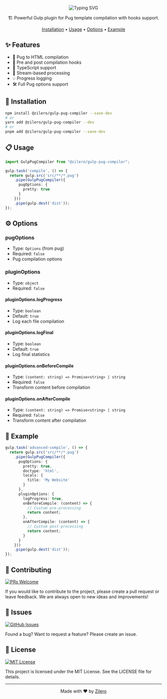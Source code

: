<div align="center">

<img src="https://readme-typing-svg.demolab.com?font=Montserrat&weight=700&size=35&duration=3000&pause=1000&color=CF4647&background=45FF0000&center=true&vCenter=true&width=600&height=70&lines=Gulp+Pug+Compiler;Fast+%26+Flexible;Smart+Pug+Compilation" alt="Typing SVG" />

🏗️ Powerful Gulp plugin for Pug template compilation with hooks support.

[Installation](#-installation) •
[Usage](#-usage) •
[Options](#-options) •
[Example](#-example)

</div>

## ✨ Features

- 📄 Pug to HTML compilation
- 🔄 Pre and post compilation hooks
- 📝 TypeScript support
- 🚀 Stream-based processing
- 💡 Progress logging
- 🛠️ Full Pug options support

## 🚀 Installation

```bash
npm install @zilero/gulp-pug-compiler --save-dev
# or
yarn add @zilero/gulp-pug-compiler --dev
# or
pnpm add @zilero/gulp-pug-compiler --save-dev
```

## 📋 Usage

```typescript
import GulpPugCompiler from "@zilero/gulp-pug-compiler";

gulp.task('compile', () => {
  return gulp.src('src/**/*.pug')
    .pipe(GulpPugCompiler({
      pugOptions: {
        pretty: true
      }
    }))
    .pipe(gulp.dest('dist'));
});
```

## ⚙️ Options

### pugOptions
- Type: `Options` (from pug)
- Required: `false`
- Pug compilation options

### pluginOptions
- Type: `object`
- Required: `false`

#### pluginOptions.logProgress
- Type: `boolean`
- Default: `true`
- Log each file compilation

#### pluginOptions.logFinal
- Type: `boolean`
- Default: `true`
- Log final statistics

#### pluginOptions.onBeforeCompile
- Type: `(content: string) => Promise<string> | string`
- Required: `false`
- Transform content before compilation

#### pluginOptions.onAfterCompile
- Type: `(content: string) => Promise<string> | string`
- Required: `false`
- Transform content after compilation

## 📝 Example

```typescript
gulp.task('advanced-compile', () => {
  return gulp.src('src/**/*.pug')
    .pipe(GulpPugCompiler({
      pugOptions: {
        pretty: true,
        doctype: 'html',
        locals: {
          title: 'My Website'
        }
      },
      pluginOptions: {
        logProgress: true,
        onBeforeCompile: (content) => {
          // Custom pre-processing
          return content;
        },
        onAfterCompile: (content) => {
          // Custom post-processing
          return content;
        }
      }
    }))
    .pipe(gulp.dest('dist'));
});
```

## 🤝 Contributing

[![PRs Welcome](https://img.shields.io/badge/PRs-welcome-brightgreen.svg)](CONTRIBUTING.md)

If you would like to contribute to the project, please create a pull request or leave feedback. We are always open to new ideas and improvements!

## 🐛 Issues

[![GitHub Issues](https://img.shields.io/github/issues/zilero/gulp-plugins-hub.svg)](https://github.com/zilero/gulp-plugins-hub/issues)

Found a bug? Want to request a feature? Please create an issue.

## 📄 License

[![MIT License](https://img.shields.io/badge/license-MIT-blue.svg)](LICENSE)

This project is licensed under the MIT License. See the LICENSE file for details.

---

<div align="center">

Made with ❤️ by [Zilero](https://github.com/zilero)

</div>
